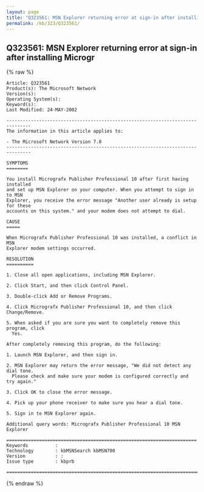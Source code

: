 ```yaml
---
layout: page
title: "Q323561: MSN Explorer returning error at sign-in after installing Microgr"
permalink: /kb/323/Q323561/
---
```


## Q323561: MSN Explorer returning error at sign-in after installing Microgr

{% raw %}

	Article: Q323561
	Product(s): The Microsoft Network
	Version(s): 
	Operating System(s): 
	Keyword(s): 
	Last Modified: 24-MAY-2002
	
	-------------------------------------------------------------------------------
	The information in this article applies to:
	
	- The Microsoft Network Version 7.0 
	-------------------------------------------------------------------------------
	
	SYMPTOMS
	========
	
	You install Micrografx Publisher Professional 10 after first having installed
	and set up MSN Explorer on your computer. When you attempt to sign in to MSN
	Explorer, you receive the error message "Another user already is setup for these
	accounts on this system." and your modem does not attempt to dial.
	
	CAUSE
	=====
	
	When Micrografx Publisher Professional 10 was installed, a conflict in MSN
	Explorer modem settings occurred.
	
	RESOLUTION
	==========
	
	1. Close all open applications, including MSN Explorer.
	
	2. Click Start, and then click Control Panel.
	
	3. Double-click Add or Remove Programs.
	
	4. Click Micrografx Publisher Professional 10, and then click Change/Remove.
	
	5. When asked if you are sure you want to completely remove this program, click
	  Yes.
	
	After completely removing this program, do the following:
	
	1. Launch MSN Explorer, and then sign in.
	
	2. MSN Explorer may return the error message, "We did not detect any dial tone.
	  Please check and make sure your modem is configured correctly and try again."
	
	3. Click OK to close the error message.
	
	4. Pick up your phone receiver to make sure you hear a dial tone.
	
	5. Sign in to MSN Explorer again.
	
	Additional query words: Micrografx Publisher Professional 10 MSN Explorer
	
	======================================================================
	Keywords          :  
	Technology        : kbMSNSearch kbMSN700
	Version           : :
	Issue type        : kbprb
	
	=============================================================================
	

{% endraw %}
